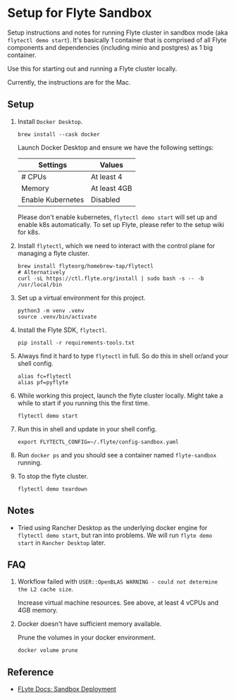 # Setup for Flyte Sandbox

Setup instructions and notes for running Flyte cluster in sandbox mode (aka `flytectl demo start`). It's basically 1 container that is comprised of all Flyte components and dependencies (including minio and postgres) as 1 big container.

Use this for starting out and running a Flyte cluster locally.

Currently, the instructions are for the Mac.

## Setup

1. Install `Docker Desktop`.

   ```shell
   brew install --cask docker
   ```
   
   Launch Docker Desktop and ensure we have the following settings:
   
   | Settings          | Values       |
   |-------------------|--------------| 
   | # CPUs            | At least 4   |
   | Memory            | At least 4GB |
   | Enable Kubernetes | Disabled     |

   Please don't enable kubernetes, `flytectl demo start` will set up and enable k8s automatically. To set up Flyte, please refer to the setup wiki for k8s.

1. Install `flytectl`, which we need to interact with the control plane for managing a flyte cluster.

   ```shell
   brew install flyteorg/homebrew-tap/flytectl
   # Alternatively
   curl -sL https://ctl.flyte.org/install | sudo bash -s -- -b /usr/local/bin
   ```
   
1. Set up a virtual environment for this project.

   ```
   python3 -m venv .venv
   source .venv/bin/activate
   ```

1. Install the Flyte SDK, `flytectl`.

   ```shell
   pip install -r requirements-tools.txt
   ```

1. Always find it hard to type `flytectl` in full. So do this in shell or/and your shell config.

   ```shell
   alias fc=flytectl
   alias pf=pyflyte
   ```
   
1. While working this project, launch the flyte cluster locally. Might take a while to start if you running this the first time.

   ```shell
   flytectl demo start
   ```

1. Run this in shell and update in your shell config.

   ```shell
   export FLYTECTL_CONFIG=~/.flyte/config-sandbox.yaml
   ```
   
1. Run `docker ps` and you should see a container named `flyte-sandbox` running.

1. To stop the flyte cluster.

   ```shell
   flytectl demo teardown
   ```

## Notes

* Tried using Rancher Desktop as the underlying docker engine for `flytectl demo start`, but ran into problems. We will run `flyte demo start` in `Rancher Desktop` later. 

## FAQ

1. Workflow failed with `USER::OpenBLAS WARNING - could not determine the L2 cache size`.

   Increase virtual machine resources. See above, at least 4 vCPUs and 4GB memory.

1. Docker doesn't have sufficient memory available.

   Prune the volumes in your docker environment.

   ```shell
   docker volume prune
   ```

## Reference

* [FLyte Docs: Sandbox Deployment](https://docs.flyte.org/en/latest/deployment/deployment/sandbox.html)
